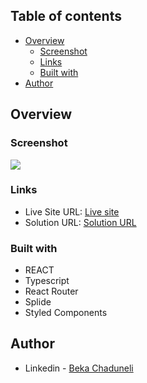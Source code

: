 ## Table of contents

- [Overview](#overview)
  - [Screenshot](#screenshot)
  - [Links](#links)
  - [Built with](#built-with)
- [Author](#author)

## Overview

### Screenshot

![](/preview.png)

### Links

- Live Site URL: [Live site](https://entertaiment-web-app-react.web.app/)
- Solution URL: [Solution URL](https://github.com/bekaChaduneli/entertaiment-web-app-react)

### Built with

- REACT
- Typescript
- React Router
- Splide
- Styled Components

## Author

- Linkedin - [Beka Chaduneli](https://www.linkedin.com/in/beka-chaduneli-28203422b/)
